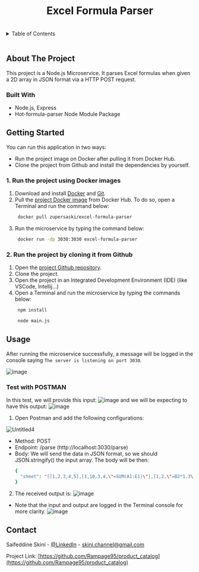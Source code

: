 <br />
<div align="center">

  <h1 align="center">Excel Formula Parser</h3>
  
  </div>
<br/>

<!-- TABLE OF CONTENTS -->

<details>
  <summary>Table of Contents</summary>
  <ol>
    <li>
      <a href="#about-the-project">About The Project</a>
      <ul>
        <li><a href="#built-with">Built With</a></li>
      </ul>
    </li>
    <li>
      <a href="#getting-started">Getting Started</a>
      <ul>
        <li><a href="#Run the project using Docker images">Run the project using Docker images</a></li>
        <li><a href="#Run the project after cloning it from Github">Run the project after cloning it from Github</a>
      </ul>
    </li>
    <li><a href="#usage">Usage</a></li>
    <li><a href="#contact">Contact</a></li>
  </ol>
</details>
  
  </br>

<!-- ABOUT THE PROJECT -->

## About The Project

This project is a Node.js Microservice. It parses Excel formulas when given a 2D array in JSON format via a HTTP POST request.

### Built With

- Node.js, Express
- Hot-formula-parser Node Module Package

<!-- GETTING STARTED -->

## Getting Started

You can run this application in two ways:

- Run the project image on Docker after pulling it from Docker Hub.
- Clone the project from Github and install the dependencies by yourself.

### 1. Run the project using Docker images

1. Download and install <a href="https://www.docker.com/products/docker-desktop/">Docker</a> and <a href="https://git-scm.com/downloads">Git</a>.
2. Pull the <a href="https://hub.docker.com/r/zupersaski/excel-formula-parser">project Docker image</a> from Docker Hub.
   To do so, open a Terminal and run the command below:
   ```sh
    docker pull zupersaski/excel-formula-parser
   ```
3. Run the microservice by typing the command below:
   ```sh
    docker run -dp 3030:3030 excel-formula-parser
   ```

### 2. Run the project by cloning it from Github

1. Open the <a href="https://github.com/Rampage95/SASOL_TTEST_OPTIONAL">project Github repository</a>.
2. Clone the project.
3. Open the project in an Integrated Development Environment (IDE) (like VSCode, Intellij...)
4. Open a Terminal and run the microservice by typing the commands below:
   ```sh
    npm install
   ```
   ```sh
    node main.js
   ```    

## Usage

After running the microservice successfully, a message will be logged in the console saying `The server is listening on port 3030`.

![image](https://user-images.githubusercontent.com/79465722/222982650-0ceac0fa-4568-4af9-8b77-b3d9d149dd33.png)

### Test with POSTMAN

In this test, we will provide this input: ![image](https://user-images.githubusercontent.com/79465722/222982791-9db26e71-b750-4587-817c-0acd3b995aa8.png) and we will be expecting to have this output: ![image](https://user-images.githubusercontent.com/79465722/222982831-58b1a85c-c77d-49d9-81e8-20ba63491397.png)

1. Open Postman and add the following configurations:

![Untitled4](https://user-images.githubusercontent.com/79465722/222983054-4d2f0a5f-6064-480e-9ba2-976cdf28ec8a.png)

  - Method: POST
  - Endpoint: /parse (http://localhost:3030/parse)
  - Body: We will send the data in JSON format, so we should JSON.stringify() the input array. The body will be then:
    ```sh
    {
      "sheet": "[[1,2,3,4,5],[1,10,3,4,\"=SUM(A1:E1)\"],[1,2,\"=B2*1.3\",4,5]]"
    }
    ```
  
2. The received output is: 
  ![image](https://user-images.githubusercontent.com/79465722/222983389-55d772f0-1ce6-46cb-851f-9c61cfe6584b.png)

- Note that the input and output are logged in the Terminal console for more clarity.
  ![image](https://user-images.githubusercontent.com/79465722/222983464-ed3ef95d-dfc6-403c-ad8a-a7aed4336158.png)

 
<!-- CONTACT -->

## Contact

Saifeddine Skini - [@LinkedIn](https://www.linkedin.com/in/skini-saifeddine-6018a9189/) - skini.channel@gmail.com

Project Link: [https://github.com/Rampage95/product_catalog](https://github.com/Rampage95/product_catalog)

